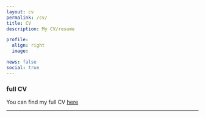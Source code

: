```yaml
---
layout: cv
permalink: /cv/
title: CV
description: My CV/resume

profile:
  align: right
  image:

news: false
social: true
---
```


### full CV

You can find my full CV <a class="page-link" href="{{ '/cv/JSarkar_CV.pdf' | prepend: site.baseurl | prepend: site.url }}">here</a>  

------
